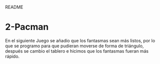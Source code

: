 README
# 2-Pacman
En el siguiente Juego se añadio que los fantasmas sean más listos, por lo que se programo para que pudieran moverse de forma de triángulo, después se cambio el tablero e hicimos que los fantasmas fueran más rápido. 

